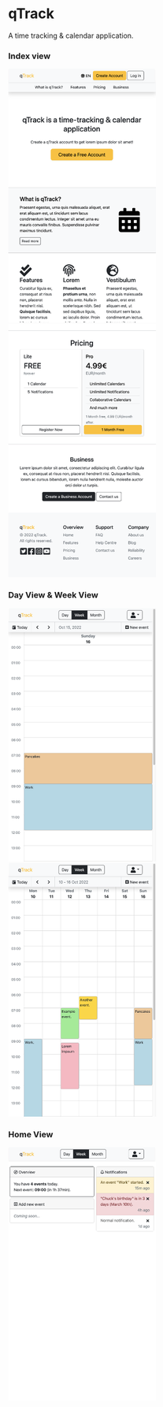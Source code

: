 # qTrack

A time tracking & calendar application.

### Index view

<kbd>
<img src="index_view1.png" width="300px" alt="Index View">
</kbd>
<kbd>
<img src="index_view2.png" width="300px" alt="Index View 2">
</kbd>

### Day View & Week View

<kbd>
<img src="day_view.png" width="300px" alt="Day View">
</kbd>
<kbd>
<img src="week_view.png" width="300px" alt="Week View">
</kbd>

### Home View

<kbd>
<img src="home_view.png" width="300px" alt="Home View">
</kbd>
